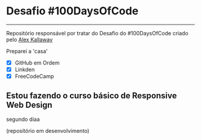 # Desafio #100DaysOfCode
---
Repositório responsável por tratar do Desafio do #100DaysOfCode criado pelo [Alex Kallaway](https://twitter.com/ka11away)

Preparei a 'casa' 

- [x]  GitHub em Ordem
- [x]  Linkden
- [x]  FreeCodeCamp

Estou fazendo o curso básico de Responsive Web Design
-------
segundo diaa


(repositório em desenvolvimento)
   
